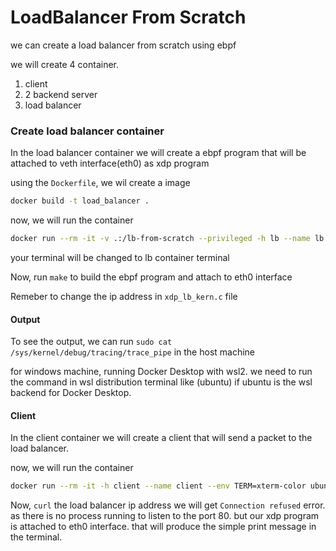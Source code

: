 # LoadBalancer From Scratch

we can create a load balancer from scratch using ebpf

we will create 4 container. 

1. client
2. 2 backend server
3. load balancer


### Create load balancer container 

In the load balancer container we will create a ebpf program that will be attached to veth interface(eth0) as xdp program

using the `Dockerfile`, we wil create a image
```bash
docker build -t load_balancer .
```
now, we will run the container
```bash 
docker run --rm -it -v .:/lb-from-scratch --privileged -h lb --name lb --env TERM=xterm-color load_balancer
```
your terminal will be changed to lb container terminal

Now, run `make` to build the ebpf program and attach to eth0 interface

Remeber to change the ip address in `xdp_lb_kern.c` file
#### Output

To see the output, we can run `sudo cat /sys/kernel/debug/tracing/trace_pipe` in the host machine

for windows machine, running Docker Desktop with wsl2. we need to run the command in wsl distribution terminal like (ubuntu) if ubuntu is the wsl backend for Docker Desktop.

#### Client

In the client container we will create a client that will send a packet to the load balancer.

now, we will run the container
```bash
docker run --rm -it -h client --name client --env TERM=xterm-color ubuntu
```

Now, `curl` the load balancer ip address
we will get `Connection refused` error.
as there is no process running to listen to the port 80. but our xdp program is attached to eth0 interface.
that will produce the simple print message in the terminal.
